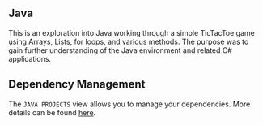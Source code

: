 ## Java 

This is an exploration into Java working through a simple TicTacToe game using Arrays, Lists, for loops, and various methods. The purpose was to gain further understanding of the Java environment and related C# applications.

## Dependency Management

The `JAVA PROJECTS` view allows you to manage your dependencies. More details can be found [here](https://github.com/microsoft/vscode-java-dependency#manage-dependencies).
